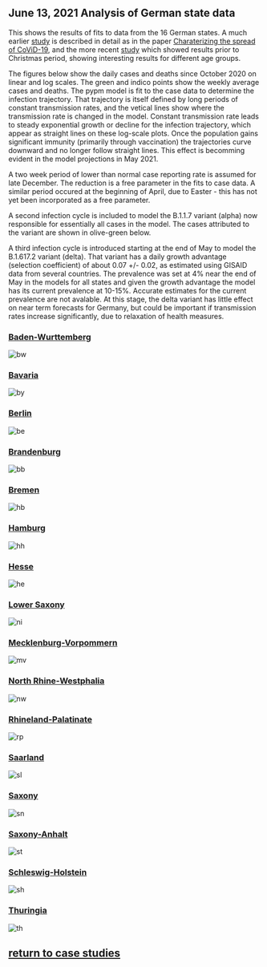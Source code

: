 ## June 13, 2021 Analysis of German state data

This shows the results of fits to data from the 16 German states.
A much earlier [study](../archive/germany20200625/index.md)
is described in detail as in the paper [Charaterizing the spread of CoViD-19](../index.md),
and the more recent [study](../archive/germany20201206/index.md)
which showed results prior to Christmas period, showing interesting results for different age groups.

The figures below show the daily cases and deaths since October 2020 on linear and log scales.
The green and indico points show the weekly average cases and deaths.
The pypm model is fit to the case data to determine the infection trajectory.
That trajectory is itself defined by long periods of constant transmission rates,
and the vetical lines show where the transmission rate is changed in the model.
Constant transmission rate leads to steady exponential growth or decline for the infection trajectory,
which appear as straight lines on these log-scale plots.
Once the population gains significant immunity (primarily through vaccination) the
trajectories curve downward and no longer follow straight lines.
This effect is becomming evident in the model projections in May 2021.

A two week period of lower than normal case reporting rate is assumed for late December.
The reduction is a free parameter in the fits to case data.
A similar period occured at the beginning of April, due to Easter - this has not
yet been incorporated as a free parameter.

A second infection cycle is included to model the B.1.1.7 variant (alpha)
now responsible for essentially all cases in the model.
The cases attributed to the variant are shown in olive-green below. 

A third infection cycle is introduced starting at the end of May to model the B.1.617.2 variant (delta).
That variant has a daily growth advantage (selection coefficient) of about 0.07 +/- 0.02, as estimated
using GISAID data from several countries.
The prevalence was set at 4% near the end of May in the models for all states and given the growth advantage
the model has its current prevalence at 10-15%.
Accurate estimates for the current prevalence are not avalable.
At this stage, the delta variant has little effect on
near term forecasts for Germany, but could be important if transmission rates increase significantly, due to
relaxation of health measures.

### [Baden-Wurttemberg](img/bw_2_9_0613.pdf)

![bw](img/bw_2_9_0613.png)

### [Bavaria](img/by_2_9_0613.pdf)

![by](img/by_2_9_0613.png)

### [Berlin](img/be_2_9_0613.pdf)

![be](img/be_2_9_0613.png)

### [Brandenburg](img/bb_2_9_0613.pdf)

![bb](img/bb_2_9_0613.png)

### [Bremen](img/hb_2_9_0613.pdf)

![hb](img/hb_2_9_0613.png)

### [Hamburg](img/hh_2_9_0613.pdf)

![hh](img/hh_2_9_0613.png)

### [Hesse](img/he_2_9_0613.pdf)

![he](img/he_2_9_0613.png)

### [Lower Saxony](img/ni_2_9_0613.pdf)

![ni](img/ni_2_9_0613.png)

### [Mecklenburg-Vorpommern](img/mv_2_9_0613.pdf)

![mv](img/mv_2_9_0613.png)

### [North Rhine-Westphalia](img/nw_2_9_0613.pdf)

![nw](img/nw_2_9_0613.png)

### [Rhineland-Palatinate](img/rp_2_9_0613.pdf)

![rp](img/rp_2_9_0613.png)

### [Saarland](img/sl_2_9_0613.pdf)

![sl](img/sl_2_9_0613.png)

### [Saxony](img/sn_2_9_0613.pdf)

![sn](img/sn_2_9_0613.png)

### [Saxony-Anhalt](img/st_2_9_0613.pdf)

![st](img/st_2_9_0613.png)

### [Schleswig-Holstein](img/sh_2_9_0613.pdf)

![sh](img/sh_2_9_0613.png)

### [Thuringia](img/th_2_9_0613.pdf)

![th](img/th_2_9_0613.png)


## [return to case studies](../index.md)


